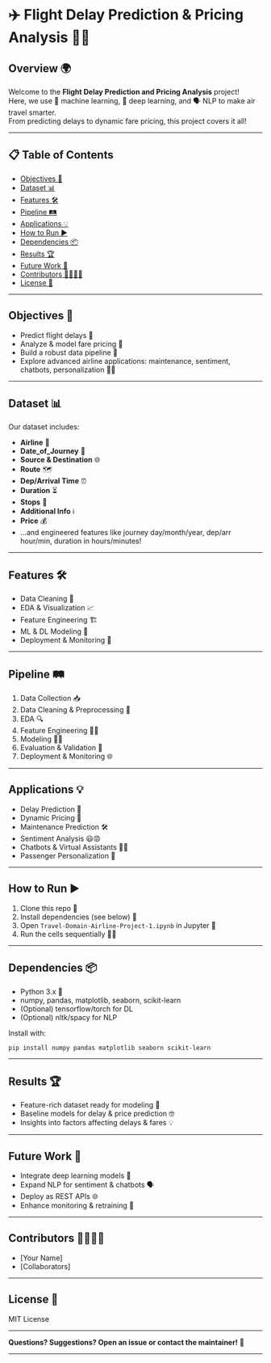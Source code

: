 

# ✈️ Flight Delay Prediction & Pricing Analysis 🚦💸

## Overview 🌍

Welcome to the **Flight Delay Prediction and Pricing Analysis** project!  
Here, we use 🧠 machine learning, 🤖 deep learning, and 🗣️ NLP to make air travel smarter.  
From predicting delays to dynamic fare pricing, this project covers it all!

---

## 📋 Table of Contents

- [Objectives 🎯](#objectives-)
- [Dataset 📊](#dataset-)
- [Features 🛠️](#features-)
- [Pipeline 🛤️](#pipeline-)
- [Applications 💡](#applications-)
- [How to Run ▶️](#how-to-run-)
- [Dependencies 📦](#dependencies-)
- [Results 🏆](#results-)
- [Future Work 🔮](#future-work-)
- [Contributors 👩‍💻👨‍💻](#contributors-)
- [License 📄](#license-)

---

## Objectives 🎯

- Predict flight delays 🚦
- Analyze & model fare pricing 💸
- Build a robust data pipeline 🔄
- Explore advanced airline applications: maintenance, sentiment, chatbots, personalization 🛫🤩

---

## Dataset 📊

Our dataset includes:
- **Airline** 🏢
- **Date_of_Journey** 📅
- **Source & Destination** 🌐
- **Route** 🗺️
- **Dep/Arrival Time** ⏰
- **Duration** ⏳
- **Stops** 🛑
- **Additional Info** ℹ️
- **Price** 💰
- ...and engineered features like journey day/month/year, dep/arr hour/min, duration in hours/minutes!

---

## Features 🛠️

- Data Cleaning 🧹
- EDA & Visualization 📈
- Feature Engineering 🏗️
- ML & DL Modeling 🤖
- Deployment & Monitoring 🚀

---

## Pipeline 🛤️

1. Data Collection 📥
2. Data Cleaning & Preprocessing 🧽
3. EDA 🔍
4. Feature Engineering 🧑‍🔬
5. Modeling 🏋️‍♂️
6. Evaluation & Validation 🧪
7. Deployment & Monitoring 🌐

---

## Applications 💡

- Delay Prediction 🚦
- Dynamic Pricing 💸
- Maintenance Prediction 🛠️
- Sentiment Analysis 😃😡
- Chatbots & Virtual Assistants 🤖💬
- Passenger Personalization 🎁

---

## How to Run ▶️

1. Clone this repo 📂
2. Install dependencies (see below) 💾
3. Open `Travel-Domain-Airline-Project-1.ipynb` in Jupyter 📝
4. Run the cells sequentially 🏃‍♂️

---

## Dependencies 📦

- Python 3.x 🐍
- numpy, pandas, matplotlib, seaborn, scikit-learn
- (Optional) tensorflow/torch for DL
- (Optional) nltk/spacy for NLP

Install with:

```bash
pip install numpy pandas matplotlib seaborn scikit-learn
```

---

## Results 🏆

- Feature-rich dataset ready for modeling 🏅
- Baseline models for delay & price prediction 🤓
- Insights into factors affecting delays & fares 💡

---

## Future Work 🔮

- Integrate deep learning models 🧠
- Expand NLP for sentiment & chatbots 🗣️
- Deploy as REST APIs 🌐
- Enhance monitoring & retraining 🔁

---

## Contributors 👩‍💻👨‍💻

- [Your Name]
- [Collaborators]

---

## License 📄

MIT License

---

**Questions? Suggestions? Open an issue or contact the maintainer!** 🚀

---

